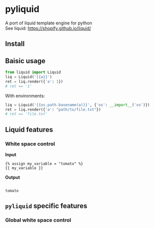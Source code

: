 # pyliquid
A port of liquid template engine for python  
See liquid: https://shopify.github.io/liquid/

## Install

## Baisic usage
```python
from liquid import Liquid
liq = Liquid('{{a}}')
ret = liq.render({'a': 1})
# ret == '1'
```
With environments:
```python
liq = Liquid('{{os.path.basename(a)}}', {'os': __import__('os')})
ret = liq.render({'a': "path/to/file.txt"})
# ret == 'file.txt'
```

## Liquid features
### White space control
**Input**
```liquid
{% assign my_variable = "tomato" %}
{{ my_variable }}
```
**Output**
```

tomato
```

## `pyliquid` specific features
### Global white space control
